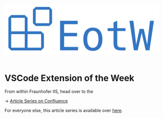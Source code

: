 <center>
<img src="https://raw.githubusercontent.com/jannismain/vscode-extension-of-the-week/main/img/banner.png" width=543>
</center>
</br>

# VSCode Extension of the Week

From within Fraunhofer IIS, head over to the

→ [Article Series on Confluence](https://intern.iis.fhg.de/x/GiQsEg)

For everyone else, this article series is available over [here](http://mkj.pages.fraunhofer.de/vscode-extension-of-the-week).
